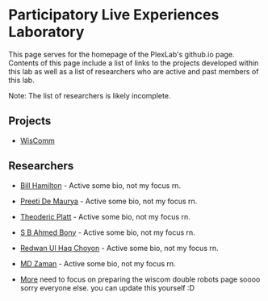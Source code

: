 ﻿# Participatory Live Experiences Laboratory

This page serves for the homepage of the PlexLab's github.io page. Contents of this page include a list of links to the projects developed within this lab as well as a list of researchers who are active and past members of this lab. 

Note: The list of researchers is likely incomplete.

## Projects

* [WisComm](/WisComm/index.md)

## Researchers

* [Bill Hamilton](some_link_if_you_want_one) - Active
some bio, not my focus rn.

* [Preeti De Maurya](some_link_if_you_want_one) - Active
some bio, not my focus rn.

* [Theoderic Platt](some_link_if_you_want_one) - Active
some bio, not my focus rn.

* [S B Ahmed Bony](some_link_if_you_want_one) - Active
some bio, not my focus rn.

* [Redwan Ul Haq Choyon](some_link_if_you_want_one) - Active
some bio, not my focus rn.

* [MD Zaman](some_link_if_you_want_one) - Active
some bio, not my focus rn.

* [More](foo)
need to focus on preparing the wiscom double robots page soooo sorry everyone else. you can update this yourself :D 
